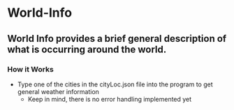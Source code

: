 # World-Info
World Info provides a brief general description of what is occurring around the world.
-----
### How it Works
* Type one of the cities in the cityLoc.json file into the program to get general weather information
  * Keep in mind, there is no error handling implemented yet
